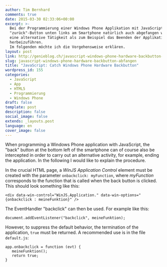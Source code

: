 ```yaml
---
author: Tim Bernhard
comments: true
date: 2015-03-30 02:33:06+00:00
excerpt: >-
  Bei der Programmierung einer Windows Phone Applikation mit JavaScript kann der
  "zurück"-Button unten links am Smartphone natürlich auch abgefangen werden, um
  eine alternative Tätigkeit als zum Beispiel das Beenden der Applikation
  herbeizuführen.
  Im folgenden möchte ich die Vorgehensweise erklären.
layout: post
link: http://genieblog.ch/javascript-windows-phone-hardware-backbutton-abfangen/
slug: javascript-windows-phone-hardware-backbutton-abfangen
title: "JavaScript: Catch Windows Phone Hardware Backbutton"
wordpress_id: 155
categories:
  - JavaScript
  - App 
  - HTML5 
  - Programmierung 
  - Windows Phone
draft: false
template: post
description: false
social_image: false
extends: _layouts.post
language: en
cover_image: false
---
```


When programming a Windows Phone application with JavaScript, the "back" button at the bottom left of the smartphone can of course also be intercepted in order to carry out an alternative activity, for example, ending the application.
In the following I would like to explain the procedure.

In the crucial HTML page, a _WinJS Application Control_ element must be created with the parameter `onbackclick: myFunction`, where _myFunction_ corresponds to the function that is called when the back button is clicked.
This should look something like this:

    <div data-win-control="WinJS.Application." data-win-options="{onbackclick : meineFunktion}" />

The EventHandler "backclick" can then be used.
For example like this:
    
    document.addEventListener("backclick", meineFunktion);

However, to suppress the default behavior, the termination of the application, `true` must be returned.
A recommended use is in the file `default.js`:

    app.onbackclick = function (evt) {
       meineFunktion();
       return true;
    }
